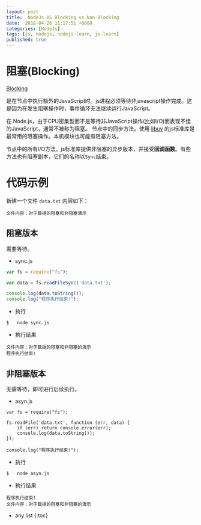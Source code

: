 ```yaml
---
layout: post
title:  NodeJs-05 Blocking vs Non-Blocking
date:  2018-04-26 11:17:51 +0800
categories: [NodeJs]
tags: [js, nodejs, nodejs-learn, js-learn]
published: true
---
```


# 阻塞(Blocking)

[Blocking](https://nodejs.org/en/docs/guides/blocking-vs-non-blocking/) 

是在节点中执行额外的JavaScript时。js进程必须等待非javascript操作完成。这是因为在发生阻塞操作时，事件循环无法继续运行JavaScript。

在 Node.js，由于CPU密集型而不是等待非JavaScript操作(比如I/O)而表现不佳的JavaScript，通常不被称为阻塞。
节点中的同步方法。使用 [libuv](http://libuv.org/) 的js标准库是最常用的阻塞操作。本机模块也可能有阻塞方法。

节点中的所有I/O方法。js标准库提供非阻塞的异步版本，并接受**回调函数**。有些方法也有阻塞副本，它们的名称以`Sync`结束。


# 代码示例

新建一个文件 `data.txt` 内容如下：

```
文件内容：对于数据的阻塞和非阻塞演示
```

## 阻塞版本

需要等待。


- sync.js

```js
var fs = require("fs");

var data = fs.readFileSync('data.txt');

console.log(data.toString());
console.log("程序执行结束!");
```

- 执行

```
$   node sync.js
```

- 执行结果

```
文件内容：对于数据的阻塞和非阻塞的演示
程序执行结束!
```

## 非阻塞版本

无需等待，即可进行后续执行。

- asyn.js

```
var fs = require("fs");

fs.readFile('data.txt', function (err, data) {
    if (err) return console.error(err);
    console.log(data.toString());
});

console.log("程序执行结束!");
```


- 执行

```
$   node asyn.js
```

- 执行结果

```
程序执行结束!
文件内容：对于数据的阻塞和非阻塞的演示
```

* any list
{:toc}